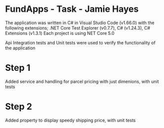 # FundApps - Task - Jamie Hayes
The application was written in C# in Visual Studio Code (v1.66.0) with the following extensions; .NET Core Test Explorer (v0.7.7), C# (v1.24.3), C# Extensions (v1.3.1)
Each project is using NET Core 5.0	

Api Integration tests and Unit tests were used to verify the functionality of the application

# Step 1
Added service and handling for parcel pricing with just dimenions, with unit tests

# Step 2
Added property to display speedy shipping price, with unit tests